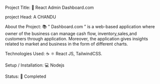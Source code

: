 Project Title: 📛
React Admin Dashboard.com

project Head: A CHANDU

About the Project: 📚
" Dashboard.com ” is a web-based application where owner of the business can manage cash flow, inventory,sales,and customers through application. Moreover, the application gives insights related to market and business in the form of  different charts.

Technologies Used: ☕️ ⚛️
React JS, TailwindCSS.

Setup / Installation: 💻
Nodejs 

Status: 📶
Completed

